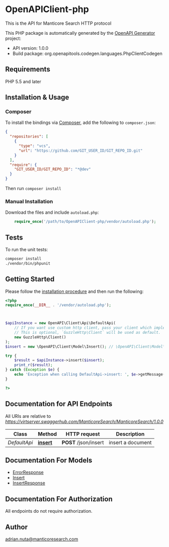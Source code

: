 # OpenAPIClient-php

This is the API for Manticore Search HTTP protocol

This PHP package is automatically generated by the [OpenAPI Generator](https://openapi-generator.tech) project:

- API version: 1.0.0
- Build package: org.openapitools.codegen.languages.PhpClientCodegen

## Requirements

PHP 5.5 and later

## Installation & Usage

### Composer

To install the bindings via [Composer](http://getcomposer.org/), add the following to `composer.json`:

```json
{
  "repositories": [
    {
      "type": "vcs",
      "url": "https://github.com/GIT_USER_ID/GIT_REPO_ID.git"
    }
  ],
  "require": {
    "GIT_USER_ID/GIT_REPO_ID": "*@dev"
  }
}
```

Then run `composer install`

### Manual Installation

Download the files and include `autoload.php`:

```php
    require_once('/path/to/OpenAPIClient-php/vendor/autoload.php');
```

## Tests

To run the unit tests:

```bash
composer install
./vendor/bin/phpunit
```

## Getting Started

Please follow the [installation procedure](#installation--usage) and then run the following:

```php
<?php
require_once(__DIR__ . '/vendor/autoload.php');



$apiInstance = new OpenAPI\Client\Api\DefaultApi(
    // If you want use custom http client, pass your client which implements `GuzzleHttp\ClientInterface`.
    // This is optional, `GuzzleHttp\Client` will be used as default.
    new GuzzleHttp\Client()
);
$insert = new \OpenAPI\Client\Model\Insert(); // \OpenAPI\Client\Model\Insert | payload for insert

try {
    $result = $apiInstance->insert($insert);
    print_r($result);
} catch (Exception $e) {
    echo 'Exception when calling DefaultApi->insert: ', $e->getMessage(), PHP_EOL;
}

?>
```

## Documentation for API Endpoints

All URIs are relative to *https://virtserver.swaggerhub.com/ManticoreSearch/ManticoreSearch/1.0.0*

Class | Method | HTTP request | Description
------------ | ------------- | ------------- | -------------
*DefaultApi* | [**insert**](docs/Api/DefaultApi.md#insert) | **POST** /json/insert | insert a document


## Documentation For Models

 - [ErrorResponse](docs/Model/ErrorResponse.md)
 - [Insert](docs/Model/Insert.md)
 - [InsertResponse](docs/Model/InsertResponse.md)


## Documentation For Authorization

All endpoints do not require authorization.

## Author

adrian.nuta@manticoresearch.com

